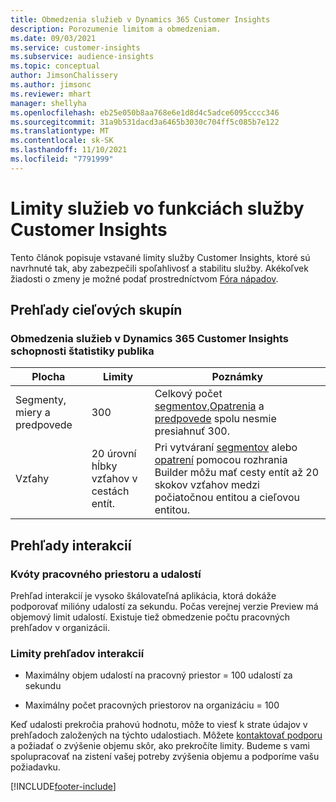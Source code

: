```yaml
---
title: Obmedzenia služieb v Dynamics 365 Customer Insights
description: Porozumenie limitom a obmedzeniam.
ms.date: 09/03/2021
ms.service: customer-insights
ms.subservice: audience-insights
ms.topic: conceptual
author: JimsonChalissery
ms.author: jimsonc
ms.reviewer: mhart
manager: shellyha
ms.openlocfilehash: eb25e050b8aa768e6e1d8d4c5adce6095cccc346
ms.sourcegitcommit: 31a9b531dacd3a6465b3030c704ff5c085b7e122
ms.translationtype: MT
ms.contentlocale: sk-SK
ms.lasthandoff: 11/10/2021
ms.locfileid: "7791999"
---
```

# <a name="service-limits-in-customer-insights-capabilities"></a>Limity služieb vo funkciách služby Customer Insights

Tento článok popisuje vstavané limity služby Customer Insights, ktoré sú navrhnuté tak, aby zabezpečili spoľahlivosť a stabilitu služby. Akékoľvek žiadosti o zmeny je možné podať prostredníctvom [Fóra nápadov](https://go.microsoft.com/fwlink/?linkid=2074172). 

## <a name="audience-insights"></a>Prehľady cieľových skupín

### <a name="service-limits-in-dynamics-365-customer-insights-audience-insights-capability"></a>Obmedzenia služieb v Dynamics 365 Customer Insights schopnosti štatistiky publika

| Plocha  | Limity  | Poznámky |
|-------------|---------------------------------------------------------------------|---------------------------------------------------------------------|
| Segmenty, miery a predpovede | 300  | Celkový počet [segmentov](audience-insights/segments.md),[Opatrenia](audience-insights/measures.md) a [predpovede](audience-insights/predictions.md) spolu nesmie presiahnuť 300.  |
| Vzťahy  | 20 úrovní hĺbky vzťahov v cestách entít. | Pri vytváraní [segmentov](audience-insights/segments.md) alebo [opatrení](audience-insights/measures.md) pomocou rozhrania Builder môžu mať cesty entít až 20 skokov vzťahov medzi počiatočnou entitou a cieľovou entitou.  |


## <a name="engagement-insights"></a>Prehľady interakcií

### <a name="workspace-and-event-quotas"></a>Kvóty pracovného priestoru a udalostí

Prehľad interakcií je vysoko škálovateľná aplikácia, ktorá dokáže podporovať milióny udalostí za sekundu. Počas verejnej verzie Preview má objemový limit udalostí. Existuje tiež obmedzenie počtu pracovných prehľadov v organizácii.

### <a name="engagement-insights-limits"></a>Limity prehľadov interakcií

- Maximálny objem udalostí na pracovný priestor = 100 udalostí za sekundu

- Maximálny počet pracovných priestorov na organizáciu = 100

Keď udalosti prekročia prahovú hodnotu, môže to viesť k strate údajov v prehľadoch založených na týchto udalostiach. Môžete [kontaktovať podporu](https://go.microsoft.com/fwlink/?linkid=2145734) a požiadať o zvýšenie objemu skôr, ako prekročíte limity. Budeme s vami spolupracovať na zistení vašej potreby zvýšenia objemu a podporíme vašu požiadavku.


[!INCLUDE[footer-include](includes/footer-banner.md)]
